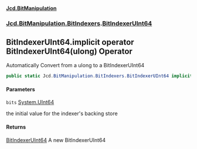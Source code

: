 ﻿#### [Jcd.BitManipulation](index.md 'index')
### [Jcd.BitManipulation.BitIndexers](Jcd.BitManipulation.BitIndexers.md 'Jcd.BitManipulation.BitIndexers').[BitIndexerUInt64](Jcd.BitManipulation.BitIndexers.BitIndexerUInt64.md 'Jcd.BitManipulation.BitIndexers.BitIndexerUInt64')

## BitIndexerUInt64.implicit operator BitIndexerUInt64(ulong) Operator

Automatically Convert from a ulong to a BitIndexerUInt64

```csharp
public static Jcd.BitManipulation.BitIndexers.BitIndexerUInt64 implicit operator BitIndexerUInt64(ulong bits);
```
#### Parameters

<a name='Jcd.BitManipulation.BitIndexers.BitIndexerUInt64.op_ImplicitJcd.BitManipulation.BitIndexers.BitIndexerUInt64(ulong).bits'></a>

`bits` [System.UInt64](https://docs.microsoft.com/en-us/dotnet/api/System.UInt64 'System.UInt64')

the initial value for the indexer's backing store

#### Returns

[BitIndexerUInt64](Jcd.BitManipulation.BitIndexers.BitIndexerUInt64.md 'Jcd.BitManipulation.BitIndexers.BitIndexerUInt64')
A new BitIndexerUInt64